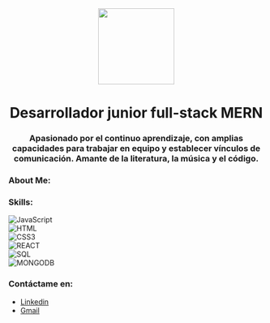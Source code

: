 

<!--
**IsaacOrtga/IsaacOrtga** is a ✨ _special_ ✨ repository because its `README.md` (this file) appears on your GitHub profile. -->

<div id="header" align="center" class="container">
                        <img src="https://media.giphy.com/media/26tn33aiTi1jkl6H6/giphy.gif" width="150"/>
                         <h1 align="center">Desarrollador junior full-stack MERN</h1>
  <h3 align="center">Apasionado por el continuo aprendizaje, con amplias capacidades para trabajar en equipo y establecer vínculos de comunicación. Amante de la literatura, la música y el código.</h3>
   </div>


### About Me:


### Skills:
![JavaScript](https://img.shields.io/badge/JAVASCRIPT-3DDC84?style=for-thebadge&logo=javascript&labelColor=5c5c5c&color=1182c3&logoColor=white&label=%20&style=plastic)</br>
![HTML](https://img.shields.io/badge/HTML5-3DDC84?style=for-thebadge&logo=html5&labelColor=5c5c5c&color=1182c3&logoColor=white&label=%20&style=plastic)</br>
![CSS3](https://img.shields.io/badge/CSS3-3DDC84?style=for-thebadge&logo=css3&labelColor=5c5c5c&color=1182c3&logoColor=white&label=%20&style=plastic)</br>
![REACT](https://img.shields.io/badge/REACT-3DDC84?style=for-thebadge&logo=react&labelColor=5c5c5c&color=1182c3&logoColor=white&label=%20&style=plastic)</br>
![SQL](https://img.shields.io/badge/MYSQL-3DDC84?style=for-thebadge&logo=mysql&labelColor=5c5c5c&color=1182c3&logoColor=white&label=%20&style=plastic)</br>
![MONGODB](https://img.shields.io/badge/MONGODB-3DDC84?style=for-thebadge&logo=mongodb&labelColor=5c5c5c&color=1182c3&logoColor=white&label=%20&style=plastic)</br>

### Contáctame en:
- [Linkedin](https://www.linkedin.com/in/isaac-ortega-acosta/)
- [Gmail](mailto:ortga.isaac@gmail.com)
